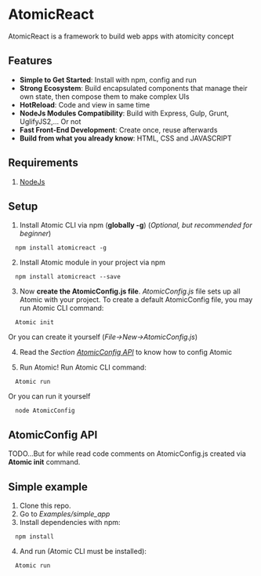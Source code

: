 # AtomicReact

AtomicReact is a framework to build web apps with atomicity concept

## Features

* **Simple to Get Started**: Install with npm, config and run
* **Strong Ecosystem**: Build encapsulated components that manage their own state, then compose them to make complex UIs
* **HotReload**: Code and view in same time
* **NodeJs Modules Compatibility**: Build with Express, Gulp, Grunt, UglifyJS2,... Or not
* **Fast Front-End Development**: Create once, reuse afterwards
* **Build from what you already know**: HTML, CSS and JAVASCRIPT

## Requirements
1. [NodeJs](https://nodejs.org)

## Setup
1. Install Atomic CLI via npm (**globally -g**) (*Optional, but recommended for beginner*)
```
  npm install atomicreact -g
```
2. Install Atomic module in your project via npm
```
  npm install atomicreact --save
```
3. Now **create the AtomicConfig.js file**. *AtomicConfig.js* file sets up all Atomic with your project. To create a default AtomicConfig file, you may run Atomic CLI command:
```
  Atomic init
```
Or you can create it yourself (*File->New->AtomicConfig.js*)

4. Read the *Section [AtomicConfig API](#atomicconfig-api)* to know how to config Atomic

5. Run Atomic! Run Atomic CLI command:
```
  Atomic run
```
Or you can run it yourself
```
  node AtomicConfig
```

## AtomicConfig API
  TODO...But for while read code comments on AtomicConfig.js created via **Atomic init** command.

## Simple example
1. Clone this repo.
2. Go to *Examples/simple_app*
3. Install dependencies with npm:
```
  npm install
```
4. And run (Atomic CLI must be installed):
```
  Atomic run
```
